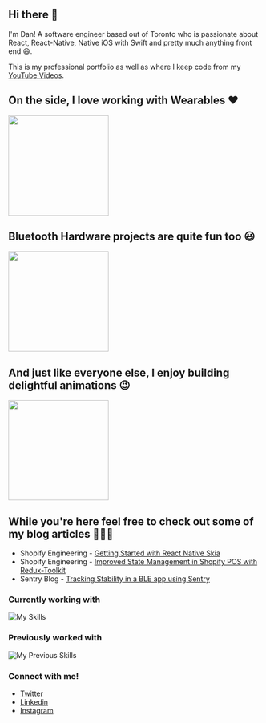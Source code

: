 ## Hi there 👋 

I'm Dan! A software engineer based out of Toronto who is passionate about React, React-Native, Native iOS with Swift and pretty much anything front end 😄. 

This is my professional portfolio as well as where I keep code from my <a href="https://www.youtube.com/channel/UC4Lepw3SuzwYWcHQ6SDPlEQ">YouTube Videos</a>.

## On the side, I love working with Wearables ❤️

<img src="https://github.com/friyiajr/friyiajr/assets/48887088/2fb59f19-3069-4eb7-85d3-226980070e10" width="200">

## Bluetooth Hardware projects are quite fun too 😃

<img src="https://github.com/friyiajr/friyiajr/assets/48887088/2c537b80-5871-4bdc-b390-b9796acb592a" width="200">

## And just like everyone else, I enjoy building delightful animations 😉

<img src="https://github.com/friyiajr/friyiajr/assets/48887088/c16332a9-2bfd-46ea-bec9-54490f9f28dd" width="200">

## While you're here feel free to check out some of my blog articles 👨🏻‍💻
* Shopify Engineering - [Getting Started with React Native Skia](https://shopify.engineering/getting-started-with-react-native-skia)
* Shopify Engineering - [Improved State Management in Shopify POS with Redux-Toolkit](https://shopify.engineering/react-redux-toolkit-migration)
* Sentry Blog - [Tracking Stability in a BLE app using Sentry](https://blog.sentry.io/tracking-stability-in-a-bluetooth-low-energy-based-react-native-app)

### Currently working with

![My Skills](https://skillicons.dev/icons?i=ts,js,react,redux,jest,graphql,github)

### Previously worked with

![My Previous Skills](https://skillicons.dev/icons?i=flutter,dart,swift,html,css,java,cpp)

### Connect with me!

* [Twitter](https://twitter.com/wa2goose)
* [Linkedin](https://www.linkedin.com/in/thefriyia/)
* [Instagram](https://www.instagram.com/dan.rnlab/)

